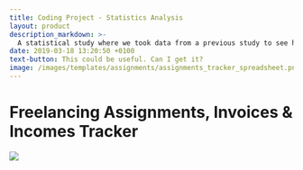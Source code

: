 ```yaml
---
title: Coding Project - Statistics Analysis
layout: product
description_markdown: >-
  A statistical study where we took data from a previous study to see how factors such as caffeine consumption, gender, weight, and height affected each other.
date: 2019-03-18 13:20:50 +0100
text-button: This could be useful. Can I get it?
image: /images/templates/assignments/assignments_tracker_spreadsheet.png
---
```


# Freelancing Assignments, Invoices & Incomes Tracker
<img class="w-100" src="{{site.baseurl}}/images/templates/assignments/assignments_tracker_spreadsheet.png">
